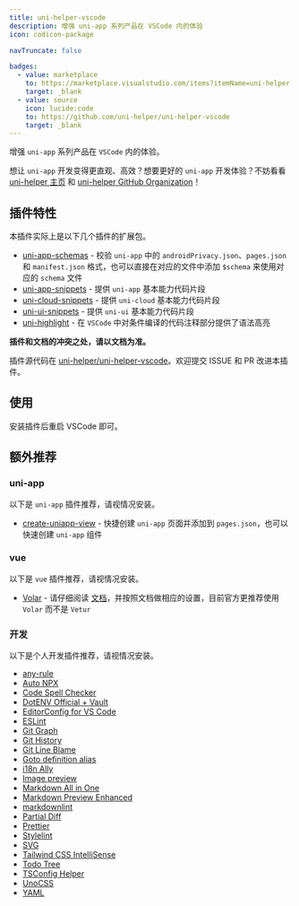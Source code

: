 ```yaml
---
title: uni-helper-vscode
description: 增强 uni-app 系列产品在 VSCode 内的体验
icon: codicon-package

navTruncate: false

badges:
  - value: marketplace
    to: https://marketplace.visualstudio.com/items?itemName=uni-helper.uni-helper-vscode
    target: _blank
  - value: source
    icon: lucide:code
    to: https://github.com/uni-helper/uni-helper-vscode
    target: _blank
---
```


增强 `uni-app` 系列产品在 `VSCode` 内的体验。

想让 `uni-app` 开发变得更直观、高效？想要更好的 `uni-app` 开发体验？不妨看看 [uni-helper 主页](https://uni-helper.js.org) 和 [uni-helper GitHub Organization](https://github.com/uni-helper)！

## 插件特性

本插件实际上是以下几个插件的扩展包。

- [uni-app-schemas](https://marketplace.visualstudio.com/items?itemName=uni-helper.uni-app-schemas-vscode) - 校验 `uni-app` 中的 `androidPrivacy.json`、`pages.json` 和 `manifest.json` 格式，也可以直接在对应的文件中添加 `$schema` 来使用对应的 `schema` 文件
- [uni-app-snippets](https://marketplace.visualstudio.com/items?itemName=uni-helper.uni-app-snippets-vscode) - 提供 `uni-app` 基本能力代码片段
- [uni-cloud-snippets](https://marketplace.visualstudio.com/items?itemName=uni-helper.uni-cloud-snippets-vscode) - 提供 `uni-cloud` 基本能力代码片段
- [uni-ui-snippets](https://marketplace.visualstudio.com/items?itemName=uni-helper.uni-ui-snippets-vscode) - 提供 `uni-ui` 基本能力代码片段
- [uni-highlight](https://marketplace.visualstudio.com/items?itemName=uni-helper.uni-highlight-vscode) - 在 `VSCode` 中对条件编译的代码注释部分提供了语法高亮

**插件和文档的冲突之处，请以文档为准。**

插件源代码在 [uni-helper/uni-helper-vscode](https://github.com/uni-helper/uni-helper-vscode)。欢迎提交 ISSUE 和 PR 改进本插件。

## 使用

安装插件后重启 VSCode 即可。

## 额外推荐

### uni-app

以下是 `uni-app` 插件推荐，请视情况安装。

- [create-uniapp-view](https://marketplace.visualstudio.com/items?itemName=mrmaoddxxaa.create-uniapp-view) - 快捷创建 `uni-app` 页面并添加到 `pages.json`，也可以快速创建 `uni-app` 组件

### vue

以下是 `vue` 插件推荐，请视情况安装。

- [Volar](https://marketplace.visualstudio.com/items?itemName=vue.volar) - 请仔细阅读 [文档](https://cn.vuejs.org/guide/typescript/overview.html)，并按照文档做相应的设置，目前官方更推荐使用 `Volar` 而不是 `Vetur`

### 开发

以下是个人开发插件推荐，请视情况安装。

- [any-rule](https://marketplace.visualstudio.com/items?itemName=russell.any-rule)
- [Auto NPX](https://marketplace.visualstudio.com/items?itemName=antfu.auto-npx)
- [Code Spell Checker](https://marketplace.visualstudio.com/items?itemName=streetsidesoftware.code-spell-checker)
- [DotENV Official + Vault](https://marketplace.visualstudio.com/items?itemName=dotenv.dotenv-vscode)
- [EditorConfig for VS Code](https://marketplace.visualstudio.com/items?itemName=EditorConfig.EditorConfig)
- [ESLint](https://marketplace.visualstudio.com/items?itemName=dbaeumer.vscode-eslint)
- [Git Graph](https://marketplace.visualstudio.com/items?itemName=mhutchie.git-graph)
- [Git History](https://marketplace.visualstudio.com/items?itemName=donjayamanne.githistory)
- [Git Line Blame](https://marketplace.visualstudio.com/items?itemName=carlthome.git-line-blame)
- [Goto definition alias](https://marketplace.visualstudio.com/items?itemName=antfu.goto-alias)
- [i18n Ally](https://marketplace.visualstudio.com/items?itemName=Lokalise.i18n-ally)
- [Image preview](https://marketplace.visualstudio.com/items?itemName=kisstkondoros.vscode-gutter-preview)
- [Markdown All in One](https://marketplace.visualstudio.com/items?itemName=yzhang.markdown-all-in-one)
- [Markdown Preview Enhanced](https://marketplace.visualstudio.com/items?itemName=shd101wyy.markdown-preview-enhanced)
- [markdownlint](https://marketplace.visualstudio.com/items?itemName=DavidAnson.vscode-markdownlint)
- [Partial Diff](https://marketplace.visualstudio.com/items?itemName=ryu1kn.partial-diff)
- [Prettier](https://marketplace.visualstudio.com/items?itemName=esbenp.prettier-vscode)
- [Stylelint](https://marketplace.visualstudio.com/items?itemName=stylelint.vscode-stylelint)
- [SVG](https://marketplace.visualstudio.com/items?itemName=jock.svg)
- [Tailwind CSS IntelliSense](https://marketplace.visualstudio.com/items?itemName=bradlc.vscode-tailwindcss)
- [Todo Tree](https://marketplace.visualstudio.com/items?itemName=Gruntfuggly.todo-tree)
- [TSConfig Helper](https://marketplace.visualstudio.com/items?itemName=johnsoncodehk.vscode-tsconfig-helper)
- [UnoCSS](https://marketplace.visualstudio.com/items?itemName=antfu.unocss)
- [YAML](https://marketplace.visualstudio.com/items?itemName=redhat.vscode-yaml)
